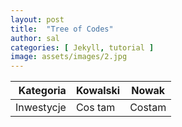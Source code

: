 ```yaml
---
layout: post
title:  "Tree of Codes"
author: sal
categories: [ Jekyll, tutorial ]
image: assets/images/2.jpg
---
```

| Kategoria | Kowalski | Nowak |
| --: | --- | --- |
| Inwestycje | Cos tam | Costam |

